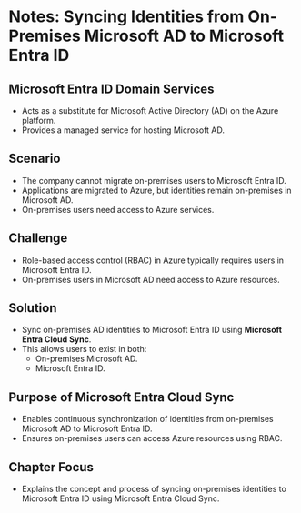 
# Notes: Syncing Identities from On-Premises Microsoft AD to Microsoft Entra ID

## Microsoft Entra ID Domain Services
- Acts as a substitute for Microsoft Active Directory (AD) on the Azure platform.
- Provides a managed service for hosting Microsoft AD.

## Scenario
- The company cannot migrate on-premises users to Microsoft Entra ID.
- Applications are migrated to Azure, but identities remain on-premises in Microsoft AD.
- On-premises users need access to Azure services.

## Challenge
- Role-based access control (RBAC) in Azure typically requires users in Microsoft Entra ID.
- On-premises users in Microsoft AD need access to Azure resources.

## Solution
- Sync on-premises AD identities to Microsoft Entra ID using **Microsoft Entra Cloud Sync**.
- This allows users to exist in both:
  - On-premises Microsoft AD.
  - Microsoft Entra ID.

## Purpose of Microsoft Entra Cloud Sync
- Enables continuous synchronization of identities from on-premises Microsoft AD to Microsoft Entra ID.
- Ensures on-premises users can access Azure resources using RBAC.

## Chapter Focus
- Explains the concept and process of syncing on-premises identities to Microsoft Entra ID using Microsoft Entra Cloud Sync.
